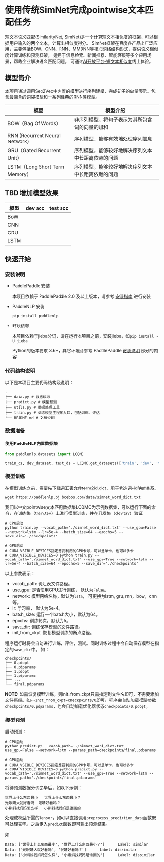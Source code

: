 # 使用传统SimNet完成pointwise文本匹配任务

短文本语义匹配(SimilarityNet, SimNet)是一个计算短文本相似度的框架，可以根据用户输入的两个文本，计算出相似度得分。
SimNet框架在百度各产品上广泛应用，主要包括BOW、CNN、RNN、MMDNN等核心网络结构形式，提供语义相似度计算训练和预测框架，
适用于信息检索、新闻推荐、智能客服等多个应用场景，帮助企业解决语义匹配问题。
可通过[AI开放平台-短文本相似度](https://ai.baidu.com/tech/nlp_basic/simnet)线上体验。

## 模型简介


本项目通过调用[Seq2Vec](../../../paddlenlp/seq2vec/)中内置的模型进行序列建模，完成句子的向量表示。包含最简单的词袋模型和一系列经典的RNN类模型。

| 模型                                             | 模型介绍                                                     |
| ------------------------------------------------ | ------------------------------------------------------------ |
| BOW（Bag Of Words）                              | 非序列模型，将句子表示为其所包含词的向量的加和               |
| RNN (Recurrent Neural Network)                   | 序列模型，能够有效地处理序列信息                             |
| GRU（Gated Recurrent Unit）                      | 序列模型，能够较好地解决序列文本中长距离依赖的问题           |
| LSTM（Long Short Term Memory）                   | 序列模型，能够较好地解决序列文本中长距离依赖的问题           |


## TBD 增加模型效果
| 模型  | dev acc | test acc |
| ---- | ------- | -------- |
| BoW  |  |  |
| CNN  |  |  |
| GRU  |  |  |
| LSTM  |  |  |



## 快速开始

### 安装说明

* PaddlePaddle 安装

   本项目依赖于 PaddlePaddle 2.0 及以上版本，请参考 [安装指南](http://www.paddlepaddle.org/#quick-start) 进行安装

* PaddleNLP 安装

   ```shell
   pip install paddlenlp
   ```

* 环境依赖

   本项目依赖于jieba分词，请在运行本项目之前，安装jieba，如`pip install -U jieba`

   Python的版本要求 3.6+，其它环境请参考 PaddlePaddle [安装说明](https://www.paddlepaddle.org.cn/install/quick/zh/2.0rc-linux-docker) 部分的内容

### 代码结构说明

以下是本项目主要代码结构及说明：

```text
.
├── data.py # 数据读取
├── predict.py # 模型预测
├── utils.py # 数据处理工具
├── train.py # 训练模型主程序入口，包括训练、评估
└── README.md # 文档说明
```

### 数据准备

#### 使用PaddleNLP内置数据集

```python
from paddlenlp.datasets import LCQMC

train_ds, dev_dataset, test_ds = LCQMC.get_datasets(['train', 'dev', 'test'])
```

### 模型训练

在模型训练之前，需要先下载词汇表文件term2id.dict，用于构造词-id映射关系。

```shell
wget https://paddlenlp.bj.bcebos.com/data/simnet_word_dict.txt
```

我们以中文pointwise文本匹配数据集LCQMC为示例数据集，可以运行下面的命令，在训练集（train.tsv）上进行模型训练，并在开发集（dev.tsv）验证
```shell
# CPU启动
python train.py --vocab_path='./simnet_word_dict.txt' --use_gpu=False --network=lstm --lr=5e-4 --batch_size=64 --epochs=5 --save_dir='./checkpoints'

# GPU启动
# CUDA_VSIBLE_DEVICES指定想要利用的GPU卡号，可以是单卡，也可以多卡
# CUDA_VISIBLE_DEVICES=0 python train.py --vocab_path='./simnet_word_dict.txt' --use_gpu=True --network=lstm --lr=5e-4 --batch_size=64 --epochs=5 --save_dir='./checkpoints'
```

以上参数表示：

* vocab_path: 词汇表文件路径。
* use_gpu: 是否使用GPU进行训练， 默认为`False`。
* network: 模型网络名称，默认为`lstm`， 可更换为lstm, gru, rnn，bow，cnn等。
* lr: 学习率， 默认为5e-4。
* batch_size: 运行一个batch大小，默认为64。
* epochs: 训练轮次，默认为5。
* save_dir: 训练保存模型的文件路径。
* init_from_ckpt: 恢复模型训练的断点路径。


程序运行时将会自动进行训练，评估，测试。同时训练过程中会自动保存模型在指定的`save_dir`中。
如：
```text
checkpoints/
├── 0.pdopt
├── 0.pdparams
├── 1.pdopt
├── 1.pdparams
├── ...
└── final.pdparams
```

**NOTE:** 如需恢复模型训练，则init_from_ckpt只需指定到文件名即可，不需要添加文件尾缀。如`--init_from_ckpt=checkpoints/0`即可，程序会自动加载模型参数`checkpoints/0.pdparams`，也会自动加载优化器状态`checkpoints/0.pdopt`。

### 模型预测

启动预测：
```shell
# CPU启动
python predict.py --vocab_path='./simnet_word_dict.txt' --use_gpu=False --network=lstm --params_path=checkpoints/final.pdparams

# GPU启动
# CUDA_VSIBLE_DEVICES指定想要利用的GPU卡号，可以是单卡，也可以多卡
# CUDA_VISIBLE_DEVICES=0 python predict.py --vocab_path='./simnet_word_dict.txt' --use_gpu=True --network=lstm --params_path='./checkpoints/final.pdparams'
```

将待预测数据分词完毕后，如以下示例：

```text
世界上什么东西最小   世界上什么东西最小？
光眼睛大就好看吗  眼睛好看吗？
小蝌蚪找妈妈怎么样   小蝌蚪找妈妈是谁画的
```

处理成模型所需的`Tensor`，如可以直接调用`preprocess_prediction_data`函数既可处理完毕。之后传入`predict`函数即可输出预测结果。

如

```text
Data: ['世界上什么东西最小', '世界上什么东西最小？']      Label: similar
Data: ['光眼睛大就好看吗', '眼睛好看吗？']      Label: dissimilar
Data: ['小蝌蚪找妈妈怎么样', '小蝌蚪找妈妈是谁画的']      Label: dissimilar
```
